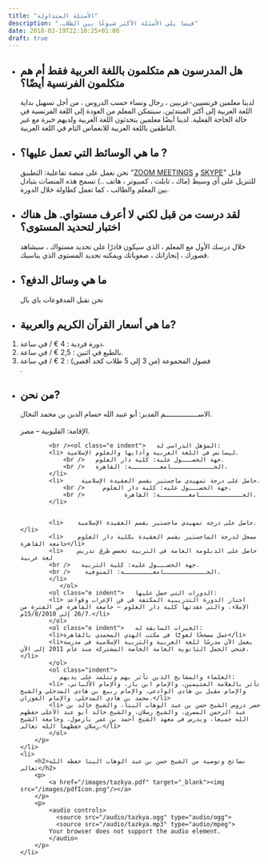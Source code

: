 ```yaml
---
title: "الأسئلة المتداولة"
description: ".فيما يلي الأسئلة الأكثر شيوعًا بين الطلاب"
date: 2018-03-19T22:10:25+01:00
draft: true
---
```


<ul id="faq-questions">
    <li>
        <h2>هل المدرسون هم متكلمون باللغة العربية فقط أم هم متكلمون الفرنسية أيضًا؟</h2>
        <p>لدينا معلمين فرنسيين-عربيين ، رجال ونساء حسب الدروس ، من أجل تسهيل بداية اللغة العربية إلى أكثر المبتدئين. سيتمكن المعلم من العودة إلى اللغة الفرنسية في حالة الحاجة الفعلية. لدينا أيضًا معلمين يتحدثون اللغة العربية ولديهم خبرة مع غير الناطقين باللغة العربية للانغماس التام في اللغة العربية.</p>
    </li>
    <li>
        <h2>ما هي الوسائط التي تعمل عليها؟ ?</h2>
    </li>
        <p>نحن نعمل على منصة تفاعلية: التطبيق "<a href='https://zoom.us/download'>ZOOM MEETINGS</a> و <a href='https://www.skype.com/fr/get-skype/'>SKYPE</a>" قابل للتنزيل على أي وسيط (ماك ، تابلت ، كمبيوتر ، هاتف ..) تسمح هذه المنصات بتبادل بين المعلم والطالب ، كما تعمل كطاولة خلال الدورة.</p>
    <li>
        <h2>لقد درست من قبل لكني لا أعرف مستواي. هل هناك اختبار لتحديد المستوى؟</h2>
        <p>خلال درسك الأول مع المعلم ، الذي سيكون قادرًا على تحديد مستواك ، سيشاهد قصورك ، إنجازاتك ، صعوباتك ويمكنه تحديد المستوى الذي يناسبك.</p>
    </li>
    <li>
        <h2>ما هي وسائل الدفع؟</h2>
        <p>نحن نقبل المدفوعات باي بال</p>
    </li>
    <li>
        <h2>ما هي أسعار القرآن الكريم والعربية?</h2>
        <p><ol><li>دورة فردية : 4 € / في ساعة.</li><li>بالطبع في اثنين : 2,5 € /  في ساعة.</li><li>فصول المجموعة (من 3 إلى 5 طلاب كحد أقصى) : 2 € /  في ساعة</li></ol>.</p>
    </li>
    <li>
        <h2>من نحن?</h2>
        <p>الاســــــــــــــــم المدير: أبو عبيد الله حسام الدين بن محمد النحال.
            <br />
            <br />           الإقامة: القليوبية – مصر. 
            
            <br /><ol class="e indent">   المؤهل الدراسي له:
            <li> ليسانس في اللغة العربية وآدابها والعلوم الإسلامية.   
                <br />   جهة الحصـــول عليه: كلية دار العلوم. 
                <br />   الجــــــــــــامعــــــــة: القاهرة.
            </li>
            <li>  	 حاصل على درجة تمهيدي ماجستير بقسم العقيدة الإسلامية.
                <br />     جهة الحصـــول عليه: كلية دار العلوم. 
                <br />           الجــــــــــــامعــــــــة: القاهرة.
            </li>      
               
               
            <li>    حاصل على درجة تمهيدي ماجستير بقسم العقيدة الإسلامية.</li>
            <li>    مسجل لدرجة الماجستير بقسم العقيدة بكلية دار العلوم جامعة القاهرة</li>
            <li>    حاصل على الدبلومة العامة في التربية تخصص طرق تدريس لغة عربية
            <br />   جهة الحصـــول عليه: كلية التربية. 
            <br />    الجــــــــــــامعــــــــة: المنوفية.
            </li>
               </ol>
            <ol class="e indent">   الدورات التي حصل عليها:
            <li> اجتاز الدورة التدريبية المكثفة في فن الإعراب وقواعد الإملاء، والتي عقدتها كلية دار العلوم – جامعة القاهرة في الفترة من 26/7 إلى 15/8/2010م.</li> 
            </ol>
            <ol class="e indent">   الخبرات السابقة له: 
            <li>عمل مصححًا لغويًّا في مكتب الهدي المحمدي بالقاهرة</li>
            <li>يعمل الآن مدرسًا للغة العربية والتربية الإسلامية في مدرسة فتحي الجمل الثانوية العامة الخاصة المشتركة منذ عام 2011 إلى الآن.</li>
            </ol>
            <ol class="indent">
               العلماء والمشايخ الذين تأثر بهم وتتلمذ على يديهم: 
            <li> تأثر بالعلامة العثيمين، والإمام ابن باز، والإمام الألباني، والإمام مقبل بن هادي الوادعي، والإمام ربيع بن هادي المدخلي والشيخ محمد بن هادي المدخلي، والإمام الفوزان.</li>
            <li> حضر دروس الشيخ حسن بن عبد الوهاب البنا، والشيخ خالد بن عبد الرحمن المصري، والشيخ رسلان، والشيخ خالد أبو عبد الأعلى حفظهم الله جميعا، ويدرس في معهد الشيخ أحمد بن عمر بازمول، وجامعة الشيخ رسلان حفظهما الله تعالى.</li>
            </ol>
        </p>
    </li>
    <li>
        <h2>نصائح وتوصية من الشيخ حسن بن عبد الوهاب البنا حفظه الله تعالى</h2>
        <p>
            <a href="/images/tazkya.pdf" target="_blank"><img src="/images/pdfIcon.png"/></a>
        </p>
        <p>
            <audio controls>
              <source src="/audio/tazkya.ogg" type="audio/ogg">
              <source src="/audio/tazkya.mp3" type="audio/mpeg">
            Your browser does not support the audio element.
            </audio>
        </p>
    </li>
</ul>


<style>
#faq-questions ul{
}
.indent li{
    margin-left : 40px;
}
#faq-questions ol{
    padding-left:0;
}
#fh5co-content {
    direction: rtl;
}
</style>
